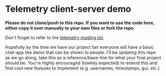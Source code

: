 # Telemetry client-server demo

**Please do not clone/push to this repo. If you want to use the code here, either copy it over manually to your own files or fork the repo**.

Don't forget to refer to the [telemetry reading list](https://docs.google.com/document/d/1gd8ZwtgZqpW9Rrl2viRbKtZ2oJw-afb5Dc_V1xZP23U/edit).

Hopefully by the time we have our project fair everyone will have a basic chat-app like demo that can be shown to people. 
I'll be updating this repo as we go along, take this as a reference/base-line for what your final project should be.
You're highly encouraged (lowkey expected) to extend this and find cool new features to implement (e.g. usernames, timestamps, gui, etc.)
